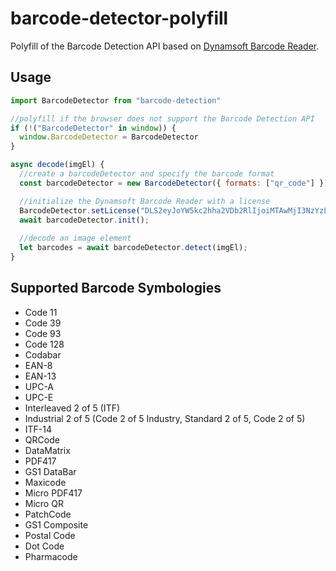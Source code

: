 # barcode-detector-polyfill

Polyfill of the Barcode Detection API based on [Dynamsoft Barcode Reader](https://www.dynamsoft.com/barcode-reader/overview/).

## Usage

```js
import BarcodeDetector from "barcode-detection"

//polyfill if the browser does not support the Barcode Detection API
if (!("BarcodeDetector" in window)) {
  window.BarcodeDetector = BarcodeDetector
}

async decode(imgEl) {
  //create a barcodeDetector and specify the barcode format
  const barcodeDetector = new BarcodeDetector({ formats: ["qr_code"] })

  //initialize the Dynamsoft Barcode Reader with a license
  BarcodeDetector.setLicense("DLS2eyJoYW5kc2hha2VDb2RlIjoiMTAwMjI3NzYzLVRYbFhaV0pRY205cSIsIm9yZ2FuaXphdGlvbklEIjoiMTAwMjI3NzYzIn0=");
  await barcodeDetector.init();
  
  //decode an image element
  let barcodes = await barcodeDetector.detect(imgEl);
}
```

## Supported Barcode Symbologies

* Code 11
* Code 39
* Code 93
* Code 128
* Codabar
* EAN-8
* EAN-13
* UPC-A
* UPC-E
* Interleaved 2 of 5 (ITF)
* Industrial 2 of 5 (Code 2 of 5 Industry, Standard 2 of 5, Code 2 of 5)
* ITF-14 
* QRCode
* DataMatrix
* PDF417
* GS1 DataBar
* Maxicode
* Micro PDF417
* Micro QR
* PatchCode
* GS1 Composite
* Postal Code
* Dot Code
* Pharmacode

